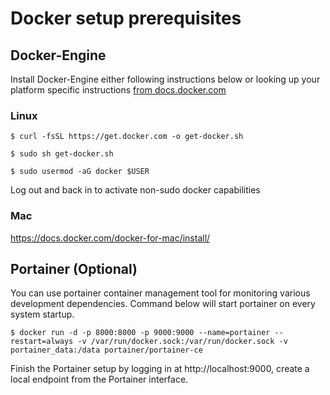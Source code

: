 
# Docker setup prerequisites

## Docker-Engine

Install Docker-Engine either following instructions below or looking up your platform specific instructions [from docs.docker.com][1] 

### Linux

`$ curl -fsSL https://get.docker.com -o get-docker.sh`

`$ sudo sh get-docker.sh`

`$ sudo usermod -aG docker $USER`

Log out and back in to activate non-sudo docker capabilities

### Mac

https://docs.docker.com/docker-for-mac/install/

## Portainer (Optional)

You can use portainer container management tool for monitoring various development dependencies. Command below will start portainer on every system startup.

`$ docker run -d -p 8000:8000 -p 9000:9000 --name=portainer --restart=always -v /var/run/docker.sock:/var/run/docker.sock -v portainer_data:/data portainer/portainer-ce`

Finish the Portainer setup by logging in at http://localhost:9000, create a local endpoint from the Portainer interface. 

[1]: https://docs.docker.com/engine/install/